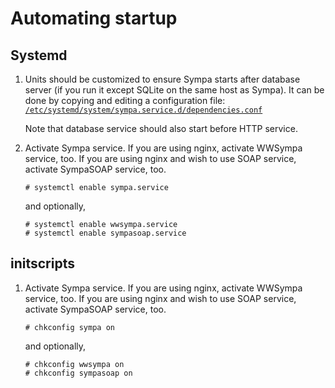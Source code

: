 Automating startup
==================

Systemd
-------

1. Units should be customized to ensure Sympa starts after database server
   (if you run it except SQLite on the same host as Sympa).  It can be done
   by copying and editing a configuration file:
   [``/etc/systemd/system/sympa.service.d/dependencies.conf``](../examples/systemd/dependencies.conf)

   Note that database service should also start before HTTP service.

2. Activate Sympa service.
   If you are using nginx, activate WWSympa service, too.
   If you are using nginx and wish to use SOAP service, activate SympaSOAP service, too.

   ```
   # systemctl enable sympa.service
   ```
   and optionally,
   ```
   # systemctl enable wwsympa.service
   # systemctl enable sympasoap.service
   ```

initscripts
-----------

1. Activate Sympa service.
   If you are using nginx, activate WWSympa service, too.
   If you are using nginx and wish to use SOAP service, activate SympaSOAP service, too.

   ```
   # chkconfig sympa on
   ```
   and optionally,
   ```
   # chkconfig wwsympa on
   # chkconfig sympasoap on
   ```

